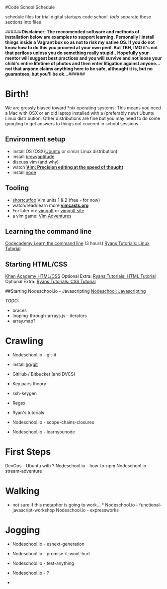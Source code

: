 #Code School Schedule

schedule files for trial digital startups code school. 
*todo* separate these sections into files

######**Disclaimer: The reccomended software and methods of installation below are examples to support learning. Personally I install things inside a Vagrant box so as not to risk my native OS. If you do not know how to do this you proceed at your own peril. But TBH, IMO it's not that perilous unless you do something really stupid.. Hopefully your mentor will suggest best practices and you will survive and not loose your child's entire lifetime of photos and then enter litigation against anyone... not that anyone claims anything here to be safe, althought it is, but no guarantees, but you'll be ok...**######

# Birth!

We are grossly biased toward *nix operating systems: This means you need a Mac with OSX or an old laptop installed with a (preferably new) Ubuntu Linux distribution. Other distributions are fine but you may need to do some googling to get answers to things not covered in school sessions.

## Environment setup
- install OS (OSX/[Ubuntu](http://www.ubuntu.com/) or simiar Linux distribution)
- install [brew](http://brew.sh/)/[aptitude](http://askubuntu.com/questions/311130/what-does-sudo-apt-get-install-aptitude-do)
- discuss vim (and why)
- watch **[Vim: Precision editing at the speed of thought](https://vimeo.com/53144573)**
- install [node](https://nodejs.org/en/download/)

## Tooling
- [shortcutfoo](https://www.shortcutfoo.com/) Vim units 1 & 2 (free - for now)
- watch/read/learn more **[vimcasts.org](http://vimcasts.org/)**
- For later on: [vimgolf](https://github.com/igrigorik/vimgolf) or [vimgolf site](vimgolf.com)
- a vim game: [Vim Adventures](http://vim-adventures.com/)

## Learning the command line
[Codecademy Learn the command line](https://www.codecademy.com/en/courses/learn-the-command-line/) (3 hours)
[Ryans Tutorials: Linux Tutorial](http://ryanstutorials.net/linuxtutorial/)

## Starting HTML/CSS
[Khan Academy HTML/CSS](https://www.khanacademy.org/computing/computer-programming/html-css)
Optional Extra: [Ryans Tutorials: HTML Tutorial](http://ryanstutorials.net/html-tutorial/)
Optional Extra: [Ryans Tutorials: CSS Tutorial](http://ryanstutorials.net/css-tutorial/)

##Starting Nodeschool.io - Javascripting
[Nodeschool: Javascripting](https://github.com/sethvincent/javascripting)


*TODO:*
- braces
- looping-through-arrays.js - iterators
- array.map?


# Crawling
- Nodeschool.io - git-it
- install [hg](https://mercurial.selenic.com/wiki/Download)/[git](https://git-scm.com/book/en/v2/Getting-Started-Installing-Git)
- GitHub / Bitbucket (and DVCS)
- Key pairs theory
- ssh-keygen
- Regex

- Ryan's tutorials
- Nodeschool.io - scope-chains-closures
- Nodeschool.io - learnyounode


# First Steps

DevOps - Ubuntu with ?
Nodeschool.io - how-to-npm
Nodeschool.io - stream-adventure


# Walking
* not sure if this metaphor is going to work... *
Nodeschool.io - functional-javascript-workshop
Nodeschool.io - expressworks


# Jogging


- Nodeschool.io - esnext-generation
- Nodeschool.io - promise-it-wont-hurt
- Nodeschool.io - test-anything
- Nodeschool.io - ?

- 
